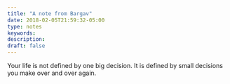```yaml
---
title: "A note from Bargav"
date: 2018-02-05T21:59:32-05:00
type: notes
keywords:
description:
draft: false
---
```

[comment]: # (A note is any quick thought, quote, one-liners or a simple tweet. )

Your life is not defined by one big decision. It is defined by small decisions you make over and over again.

